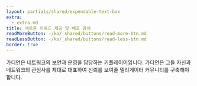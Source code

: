 ```yaml
---
layout: partials/shared/expendable-text-box
extra:
  - extra.md
title: 새로운 리워드 제공 및 배포 방식
readMoreButton: -/ko/_shared/buttons/read-more-btn.md
readLessButton: -/ko/_shared/buttons/read-less-btn.md
border: true
---
```


가디언은 네트워크의 보안과 운영을 담당하는 키플레이어입니다. 가디언은 그들 자신과 네트워크의 관심사를 제대로 대표하여 신뢰를 보여줄 델리게이터 커뮤니티를 구축해야합니다.
